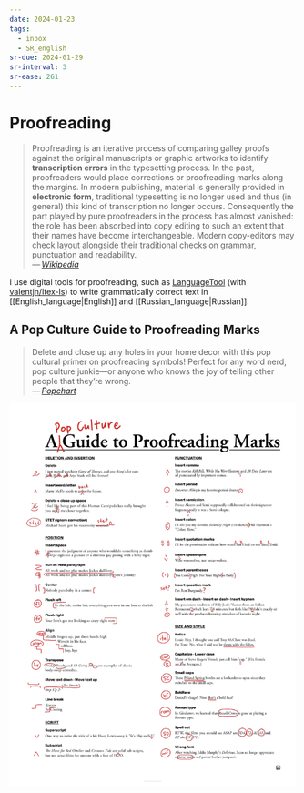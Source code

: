```yaml
---
date: 2024-01-23
tags:
  - inbox
  - SR_english
sr-due: 2024-01-29
sr-interval: 3
sr-ease: 261
---
```


# Proofreading

> Proofreading is an iterative process of comparing galley proofs against the
> original manuscripts or graphic artworks to identify **transcription errors**
> in the typesetting process. In the past, proofreaders would place corrections
> or proofreading marks along the margins. In modern publishing, material is
> generally provided in **electronic form**, traditional typesetting is no
> longer used and thus (in general) this kind of transcription no longer occurs.
> Consequently the part played by pure proofreaders in the process has almost
> vanished: the role has been absorbed into copy editing to such an extent that
> their names have become interchangeable. Modern copy-editors may check layout
> alongside their traditional checks on grammar, punctuation and readability.\
> — <cite>[Wikipedia](https://en.wikipedia.org/wiki/Proofreading)</cite>

I use digital tools for proofreading, such as
[LanguageTool](https://languagetool.org/ru) (with
[valentjn/ltex-ls](https://github.com/valentjn/ltex-ls)) to write grammatically
correct text in [[English_language|English]] and [[Russian_language|Russian]].

## A Pop Culture Guide to Proofreading Marks

> Delete and close up any holes in your home decor with this pop cultural primer
> on proofreading symbols! Perfect for any word nerd, pop culture junkie—or
> anyone who knows the joy of telling other people that they’re wrong.\
> — <cite>[Popchart](https://popchart.co/products/a-pop-culture-guide-to-proofreading-marks)</cite>

![A Pop Culture Guide to Proofreading Marks](img/P2-Proofreading_Zoom4.webp)
